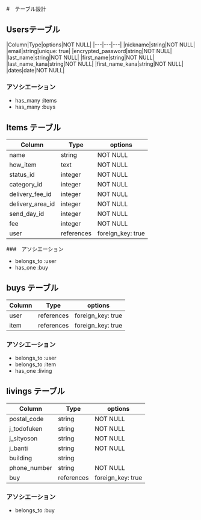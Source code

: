 #　テーブル設計

## Usersテーブル

|Column|Type|options|NOT NULL|
|---|---|---|
|nickname|string|NOT NULL|
|email|string|unique: true|
|encrypted_password|string|NOT NULL|
|last_name|string|NOT NULL|
|first_name|string|NOT NULL|
|last_name_kana|string|NOT NULL|
|first_name_kana|string|NOT NULL|
|dates|date|NOT NULL|

### アソシエーション

- has_many :items
- has_many :buys


## Items テーブル

|Column|Type|options|
|---|---|---|
|name|string|NOT NULL|
|how_item|text|NOT NULL|
|status_id|integer|NOT NULL|
|category_id|integer|NOT NULL|
|delivery_fee_id|integer|NOT NULL|
|delivery_area_id|integer|NOT NULL|
|send_day_id|integer|NOT NULL|
|fee|integer|NOT NULL|
|user|references|foreign_key: true|

###　アソシエーション

- belongs_to :user
- has_one :buy


## buys テーブル

|Column|Type|options|
|---|---|---|
|user|references|foreign_key: true|
|item|references|foreign_key: true|

### アソシエーション

- belongs_to :user
- belongs_to :item
- has_one :living


## livings テーブル

|Column|Type|options|
|---|---|---|
|postal_code|string|NOT NULL|
|j_todofuken|string|NOT NULL|
|j_sityoson|string|NOT NULL|
|j_banti|string|NOT NULL|
|building|string|
|phone_number|string|NOT NULL|
|buy|references|foreign_key: true|

### アソシエーション

- belongs_to :buy
